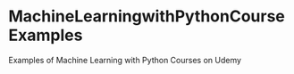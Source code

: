 # MachineLearningwithPythonCourseExamples
 Examples of Machine Learning with Python Courses on Udemy
